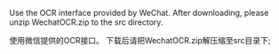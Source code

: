 Use the OCR interface provided by WeChat.
After downloading, please unzip WechatOCR.zip to the src directory.

使用微信提供的OCR接口。
下载后请把WechatOCR.zip解压缩至src目录下; 
